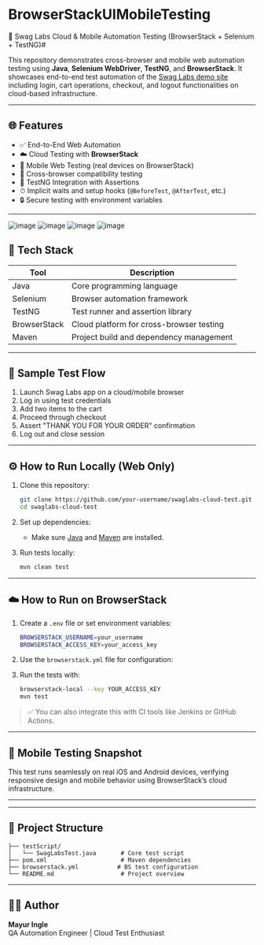  # BrowserStackUIMobileTesting

 🧪 Swag Labs Cloud & Mobile Automation Testing (BrowserStack + Selenium + TestNG)#

This repository demonstrates cross-browser and mobile web automation testing using **Java**, **Selenium WebDriver**, **TestNG**, and **BrowserStack**. It showcases end-to-end test automation of the [Swag Labs demo site](https://www.saucedemo.com/) including login, cart operations, checkout, and logout functionalities on cloud-based infrastructure.

---

## 🌐 Features

- ✅ End-to-End Web Automation
- ☁️ Cloud Testing with **BrowserStack**
- 📱 Mobile Web Testing (real devices on BrowserStack)
- 🔄 Cross-browser compatibility testing
- 🔧 TestNG Integration with Assertions
- ⏱ Implicit waits and setup hooks (`@BeforeTest`, `@AfterTest`, etc.)
- 🔒 Secure testing with environment variables

---

![image](https://github.com/user-attachments/assets/0f038d98-5137-44e0-b99f-c3b357f502eb)
![image](https://github.com/user-attachments/assets/99a4ed07-8fd8-4856-a98a-e1afced937f5)
![image](https://github.com/user-attachments/assets/5584c57b-daec-44d3-aa16-e2f95637d3fd)
![image](https://github.com/user-attachments/assets/f5a79d0c-3c0a-4c31-866b-39b7f8a31043)





## 🚀 Tech Stack

| Tool         | Description                                |
|--------------|--------------------------------------------|
| Java         | Core programming language                  |
| Selenium     | Browser automation framework               |
| TestNG       | Test runner and assertion library          |
| BrowserStack | Cloud platform for cross-browser testing   |
| Maven        | Project build and dependency management    |

---

## 🧪 Sample Test Flow

1. Launch Swag Labs app on a cloud/mobile browser
2. Log in using test credentials
3. Add two items to the cart
4. Proceed through checkout
5. Assert "THANK YOU FOR YOUR ORDER" confirmation
6. Log out and close session

---

## ⚙️ How to Run Locally (Web Only)

1. Clone this repository:
   ```bash
   git clone https://github.com/your-username/swaglabs-cloud-test.git
   cd swaglabs-cloud-test
   ```

2. Set up dependencies:
   - Make sure [Java](https://www.oracle.com/java/technologies/javase-downloads.html) and [Maven](https://maven.apache.org/) are installed.

3. Run tests locally:
   ```bash
   mvn clean test
   ```

---

## ☁️ How to Run on BrowserStack

1. Create a `.env` file or set environment variables:
   ```bash
   BROWSERSTACK_USERNAME=your_username
   BROWSERSTACK_ACCESS_KEY=your_access_key
   ```

2. Use the  `browserstack.yml` file for configuration:

3. Run the tests with:
   ```bash
   browserstack-local --key YOUR_ACCESS_KEY
   mvn test
   ```

> ✅ You can also integrate this with CI tools like Jenkins or GitHub Actions.

---

## 📱 Mobile Testing Snapshot

This test runs seamlessly on real iOS and Android devices, verifying responsive design and mobile behavior using BrowserStack’s cloud infrastructure.

---

---

## 📂 Project Structure

```
├── testScript/
│   └── SwagLabsTest.java       # Core test script
├── pom.xml                     # Maven dependencies
├── browserstack.yml           # BS test configuration
└── README.md                   # Project overview
```

---

## 👨‍💻 Author

**Mayur Ingle**  
QA Automation Engineer | Cloud Test Enthusiast  
